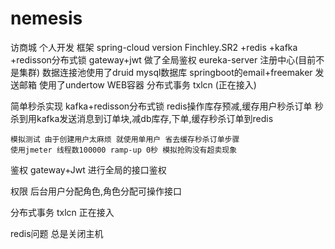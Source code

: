 # nemesis
访商城 个人开发
框架 spring-cloud version Finchley.SR2 +redis +kafka +redisson分布式锁
    gateway+jwt 做了全局鉴权
    eureka-server 注册中心(目前不是集群)
    数据连接池使用了druid
    mysql数据库
    springboot的email+freemaker 发送邮箱
    使用了undertow WEB容器
	分布式事务 txlcn (正在接入)
	
简单秒杀实现 
	kafka+redisson分布式锁
	redis操作库存预减,缓存用户秒杀订单
	秒杀到用kafka发送消息到订单块,减db库存,下单,缓存秒杀订单到redis
	
	模拟测试 由于创建用户太麻烦 就使用单用户 省去缓存秒杀订单步骤
	使用jmeter 线程数100000 ramp-up 0秒 模拟抢购没有超卖现象
    
鉴权
	gateway+Jwt 进行全局的接口鉴权
	
权限
	后台用户分配角色,角色分配可操作接口
	
分布式事务
	txlcn 正在接入
	
redis问题
	总是关闭主机
	
